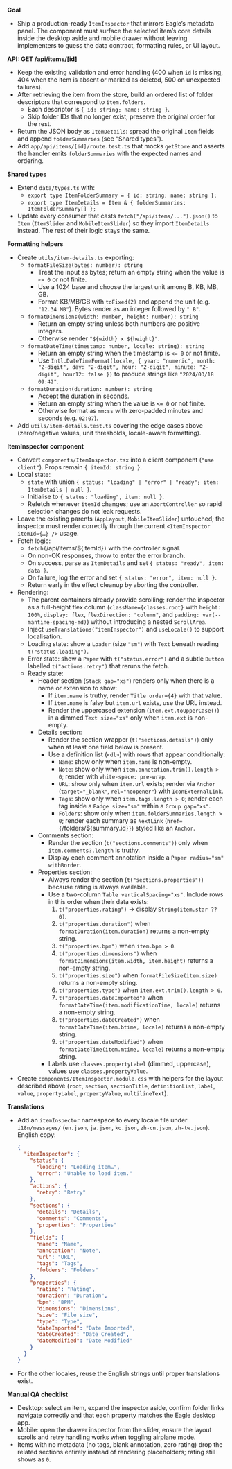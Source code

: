 **Goal**
- Ship a production-ready `ItemInspector` that mirrors Eagle’s metadata panel. The component must surface the selected item’s core details inside the desktop aside and mobile drawer without leaving implementers to guess the data contract, formatting rules, or UI layout.

**API: GET /api/items/[id]**
- Keep the existing validation and error handling (400 when `id` is missing, 404 when the item is absent or marked as deleted, 500 on unexpected failures).
- After retrieving the item from the store, build an ordered list of folder descriptors that correspond to `item.folders`.
  - Each descriptor is `{ id: string; name: string }`.
  - Skip folder IDs that no longer exist; preserve the original order for the rest.
- Return the JSON body as `ItemDetails`: spread the original `Item` fields and append `folderSummaries` (see “Shared types”).
- Add `app/api/items/[id]/route.test.ts` that mocks `getStore` and asserts the handler emits `folderSummaries` with the expected names and ordering.

**Shared types**
- Extend `data/types.ts` with:
  - `export type ItemFolderSummary = { id: string; name: string };`
  - `export type ItemDetails = Item & { folderSummaries: ItemFolderSummary[] };`
- Update every consumer that casts `fetch("/api/items/...").json()` to `Item` (`ItemSlider` and `MobileItemSlider`) so they import `ItemDetails` instead. The rest of their logic stays the same.

**Formatting helpers**
- Create `utils/item-details.ts` exporting:
  - `formatFileSize(bytes: number): string`
    - Treat the input as bytes; return an empty string when the value is `<= 0` or not finite.
    - Use a 1024 base and choose the largest unit among B, KB, MB, GB.
    - Format KB/MB/GB with `toFixed(2)` and append the unit (e.g. `"12.34 MB"`). Bytes render as an integer followed by `" B"`.
  - `formatDimensions(width: number, height: number): string`
    - Return an empty string unless both numbers are positive integers.
    - Otherwise render `"${width} x ${height}"`.
  - `formatDateTime(timestamp: number, locale: string): string`
    - Return an empty string when the timestamp is `<= 0` or not finite.
    - Use `Intl.DateTimeFormat(locale, { year: "numeric", month: "2-digit", day: "2-digit", hour: "2-digit", minute: "2-digit", hour12: false })` to produce strings like `"2024/03/18 09:42"`.
  - `formatDuration(duration: number): string`
    - Accept the duration in seconds.
    - Return an empty string when the value is `<= 0` or not finite.
    - Otherwise format as `mm:ss` with zero-padded minutes and seconds (e.g. `02:07`).
- Add `utils/item-details.test.ts` covering the edge cases above (zero/negative values, unit thresholds, locale-aware formatting).

**ItemInspector component**
- Convert `components/ItemInspector.tsx` into a client component (`"use client"`). Props remain `{ itemId: string }`.
- Local state:
  - `state` with union `{ status: "loading" | "error" | "ready"; item: ItemDetails | null }`.
  - Initialise to `{ status: "loading", item: null }`.
  - Refetch whenever `itemId` changes; use an `AbortController` so rapid selection changes do not leak requests.
- Leave the existing parents (`AppLayout`, `MobileItemSlider`) untouched; the inspector must render correctly through the current `<ItemInspector itemId={…} />` usage.
- Fetch logic:
  - `fetch(`/api/items/${itemId}`)` with the controller signal.
  - On non-OK responses, throw to enter the error branch.
  - On success, parse as `ItemDetails` and set `{ status: "ready", item: data }`.
  - On failure, log the error and set `{ status: "error", item: null }`.
  - Return early in the effect cleanup by aborting the controller.
- Rendering:
  - The parent containers already provide scrolling; render the inspector as a full-height flex column (`className={classes.root}` with `height: 100%`, `display: flex`, `flexDirection: "column"`, and `padding: var(--mantine-spacing-md)`) without introducing a nested `ScrollArea`.
  - Inject `useTranslations("itemInspector")` and `useLocale()` to support localisation.
  - Loading state: show a `Loader` (size `"sm"`) with `Text` beneath reading `t("status.loading")`.
  - Error state: show a `Paper` with `t("status.error")` and a subtle `Button` labelled `t("actions.retry")` that reruns the fetch.
  - Ready state:
    - Header section (`Stack gap="xs"`) renders only when there is a name or extension to show:
      - If `item.name` is truthy, render `Title order={4}` with that value.
      - If `item.name` is falsy but `item.url` exists, use the URL instead.
      - Render the uppercased extension (`item.ext.toUpperCase()`) in a dimmed `Text size="xs"` only when `item.ext` is non-empty.
    - Details section:
      - Render the section wrapper (`t("sections.details")`) only when at least one field below is present.
      - Use a definition list (`<dl>`) with rows that appear conditionally:
        - `Name`: show only when `item.name` is non-empty.
        - `Note`: show only when `item.annotation.trim().length > 0`; render with `white-space: pre-wrap`.
        - `URL`: show only when `item.url` exists; render via `Anchor` (`target="_blank"`, `rel="noopener"`) with `IconExternalLink`.
        - `Tags`: show only when `item.tags.length > 0`; render each tag inside a `Badge size="sm"` within a `Group gap="xs"`.
        - `Folders`: show only when `item.folderSummaries.length > 0`; render each summary as `NextLink` (`href={`/folders/${summary.id}`}`) styled like an `Anchor`.
    - Comments section:
      - Render the section (`t("sections.comments")`) only when `item.comments?.length` is truthy.
      - Display each comment annotation inside a `Paper radius="sm" withBorder`.
    - Properties section:
      - Always render the section (`t("sections.properties")`) because rating is always available.
      - Use a two-column `Table verticalSpacing="xs"`. Include rows in this order when their data exists:
        1. `t("properties.rating")` → display `String(item.star ?? 0)`.
        2. `t("properties.duration")` when `formatDuration(item.duration)` returns a non-empty string.
        3. `t("properties.bpm")` when `item.bpm > 0`.
        4. `t("properties.dimensions")` when `formatDimensions(item.width, item.height)` returns a non-empty string.
        5. `t("properties.size")` when `formatFileSize(item.size)` returns a non-empty string.
        6. `t("properties.type")` when `item.ext.trim().length > 0`.
        7. `t("properties.dateImported")` when `formatDateTime(item.modificationTime, locale)` returns a non-empty string.
        8. `t("properties.dateCreated")` when `formatDateTime(item.btime, locale)` returns a non-empty string.
        9. `t("properties.dateModified")` when `formatDateTime(item.mtime, locale)` returns a non-empty string.
      - Labels use `classes.propertyLabel` (dimmed, uppercase), values use `classes.propertyValue`.
- Create `components/ItemInspector.module.css` with helpers for the layout described above (`root`, `section`, `sectionTitle`, `definitionList`, `label`, `value`, `propertyLabel`, `propertyValue`, `multilineText`).

**Translations**
- Add an `itemInspector` namespace to every locale file under `i18n/messages/` (`en.json`, `ja.json`, `ko.json`, `zh-cn.json`, `zh-tw.json`). English copy:
  ```json
  {
    "itemInspector": {
      "status": {
        "loading": "Loading item…",
        "error": "Unable to load item."
      },
      "actions": {
        "retry": "Retry"
      },
      "sections": {
        "details": "Details",
        "comments": "Comments",
        "properties": "Properties"
      },
      "fields": {
        "name": "Name",
        "annotation": "Note",
        "url": "URL",
        "tags": "Tags",
        "folders": "Folders"
      },
      "properties": {
        "rating": "Rating",
        "duration": "Duration",
        "bpm": "BPM",
        "dimensions": "Dimensions",
        "size": "File size",
        "type": "Type",
        "dateImported": "Date Imported",
        "dateCreated": "Date Created",
        "dateModified": "Date Modified"
      }
    }
  }
  ```
- For the other locales, reuse the English strings until proper translations exist.

**Manual QA checklist**
- Desktop: select an item, expand the inspector aside, confirm folder links navigate correctly and that each property matches the Eagle desktop app.
- Mobile: open the drawer inspector from the slider, ensure the layout scrolls and retry handling works when toggling airplane mode.
- Items with no metadata (no tags, blank annotation, zero rating) drop the related sections entirely instead of rendering placeholders; rating still shows as `0`.
